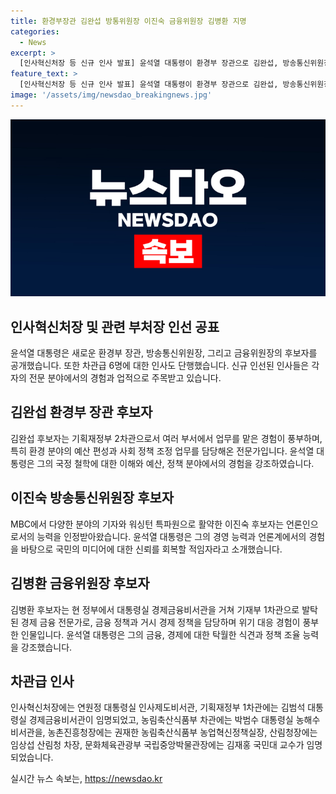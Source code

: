 ```yaml
---
title: 환경부장관 김완섭 방통위원장 이진숙 금융위원장 김병환 지명
categories:
  - News
excerpt: >
  [인사혁신처장 등 신규 인사 발표] 윤석열 대통령이 환경부 장관으로 김완섭, 방송통신위원장으로 이진숙, 금융위원장으로 김병환 후보자를 지명했다. 또한 연원정을 인사혁신처장, 김범석을 기재1차관, 박범수를 농식품부 차관으로 임명했으며, 농촌진흥청장, 산림청장, 국립중앙박물관장 등에도 신규 인사가 발표되었다. 윤 대통령은 차관급 6명에 대한 인사도 단행했다.
feature_text: >
  [인사혁신처장 등 신규 인사 발표] 윤석열 대통령이 환경부 장관으로 김완섭, 방송통신위원장으로 이진숙, 금융위원장으로 김병환 후보자를 지명했다. 또한 연원정을 인사혁신처장, 김범석을 기재1차관, 박범수를 농식품부 차관으로 임명했으며, 농촌진흥청장, 산림청장, 국립중앙박물관장 등에도 신규 인사가 발표되었다. 윤 대통령은 차관급 6명에 대한 인사도 단행했다.
image: '/assets/img/newsdao_breakingnews.jpg'
---
```


<p><img src="/assets/img/newsdao_breakingnews.jpg" alt="bookingtag 속보" /></p>

<h2 data-ke-size="size26">인사혁신처장 및 관련 부처장 인선 공표</h2>

<p data-ke-size="size16">윤석열 대통령은 새로운 환경부 장관, 방송통신위원장, 그리고 금융위원장의 후보자를 공개했습니다. 또한 차관급 6명에 대한 인사도 단행했습니다. 신규 인선된 인사들은 각자의 전문 분야에서의 경험과 업적으로 주목받고 있습니다.</p>

<h2 data-ke-size="size26">김완섭 환경부 장관 후보자</h2>

<p data-ke-size="size16">김완섭 후보자는 기획재정부 2차관으로서 여러 부서에서 업무를 맡은 경험이 풍부하며, 특히 환경 분야의 예산 편성과 사회 정책 조정 업무를 담당해온 전문가입니다. 윤석열 대통령은 그의 국정 철학에 대한 이해와 예산, 정책 분야에서의 경험을 강조하였습니다.</p>

<h2 data-ke-size="size26">이진숙 방송통신위원장 후보자</h2>

<p data-ke-size="size16">MBC에서 다양한 분야의 기자와 워싱턴 특파원으로 활약한 이진숙 후보자는 언론인으로서의 능력을 인정받아왔습니다. 윤석열 대통령은 그의 경영 능력과 언론계에서의 경험을 바탕으로 국민의 미디어에 대한 신뢰를 회복할 적임자라고 소개했습니다.</p>

<h2 data-ke-size="size26">김병환 금융위원장 후보자</h2>

<p data-ke-size="size16">김병환 후보자는 현 정부에서 대통령실 경제금융비서관을 거쳐 기재부 1차관으로 발탁된 경제 금융 전문가로, 금융 정책과 거시 경제 정책을 담당하며 위기 대응 경험이 풍부한 인물입니다. 윤석열 대통령은 그의 금융, 경제에 대한 탁월한 식견과 정책 조율 능력을 강조했습니다.</p>

<h2 data-ke-size="size26">차관급 인사</h2>

<p data-ke-size="size16">인사혁신처장에는 연원정 대통령실 인사제도비서관, 기획재정부 1차관에는 김범석 대통령실 경제금융비서관이 임명되었고, 농림축산식품부 차관에는 박범수 대통령실 농해수비서관을, 농촌진흥청장에는 권재한 농림축산식품부 농업혁신정책실장, 산림청장에는 임상섭 산림청 차장, 문화체육관광부 국립중앙박물관장에는 김재홍 국민대 교수가 임명되었습니다.</p>
실시간 뉴스 속보는, <a href="https://newsdao.kr" rel="dofollow">https://newsdao.kr</a>


